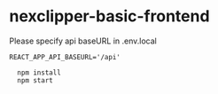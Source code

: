 # nexclipper-basic-frontend

Please specify api baseURL in .env.local

``` # .env.local
REACT_APP_API_BASEURL='/api'
```

```console
  npm install
  npm start
```
